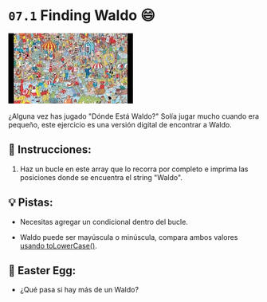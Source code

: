 # `07.1` Finding Waldo 😄
![Finding Waldo](../../.learn/assets/finding_waldo.jpeg)

¿Alguna vez has jugado "Dónde Está Waldo?" Solía jugar mucho cuando era pequeño, este ejercicio es una versión digital de encontrar a Waldo.

## 📝 Instrucciones:

1. Haz un bucle en este array que lo recorra por completo e imprima las posiciones donde se encuentra el string "Waldo".

## 💡 Pistas:

+ Necesitas agregar un condicional dentro del bucle.

+ Waldo puede ser mayúscula o minúscula, compara ambos valores [usando toLowerCase()](https://www.geeksforgeeks.org/compare-the-case-insensitive-strings-in-javascript/).

## 🥚 Easter Egg:

+ ¿Qué pasa si hay más de un Waldo?
